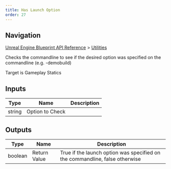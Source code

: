 ```yaml
---
title: Has Launch Option
order: 27
---
```

## Navigation

[Unreal Engine Blueprint API Reference](https://dev.epicgames.com/documentation/en-us/unreal-engine/BlueprintAPI) > [Utilities](https://dev.epicgames.com/documentation/en-us/unreal-engine/BlueprintAPI/Utilities)

Checks the commandline to see if the desired option was specified on the commandline (e.g. -demobuild)

Target is Gameplay Statics

## Inputs

| Type | Name | Description |
| --- | --- | --- |
| string | Option to Check |  |

## Outputs

| Type | Name | Description |
| --- | --- | --- |
| boolean | Return Value | True if the launch option was specified on the commandline, false otherwise |
